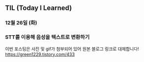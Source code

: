 ## TIL (Today I Learned)

### 12월 26일 (화)    
### STT를 이용해 음성을 텍스트로 변환하기    
이번 포스팅은 사진 및 gif가 첨부되어 있어 원본 블로그 링크로 대체합니다!   
https://green1229.tistory.com/433       